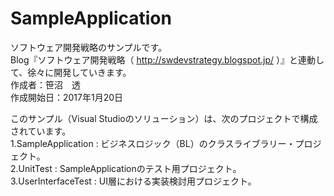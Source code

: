 # SampleApplication
ソフトウェア開発戦略のサンプルです。  
Blog『ソフトウェア開発戦略（ http://swdevstrategy.blogspot.jp/ ）』と連動して、徐々に開発していきます。  
作成者：笹沼　透  
作成開始日：2017年1月20日  

このサンプル（Visual Studioのソリューション）は、次のプロジェクトで構成されています。  
1.SampleApplication : ビジネスロジック（BL）のクラスライブラリー・プロジェクト。  
2.UnitTest : SampleApplicationのテスト用プロジェクト。  
3.UserInterfaceTest : UI層における実装検討用プロジェクト。
